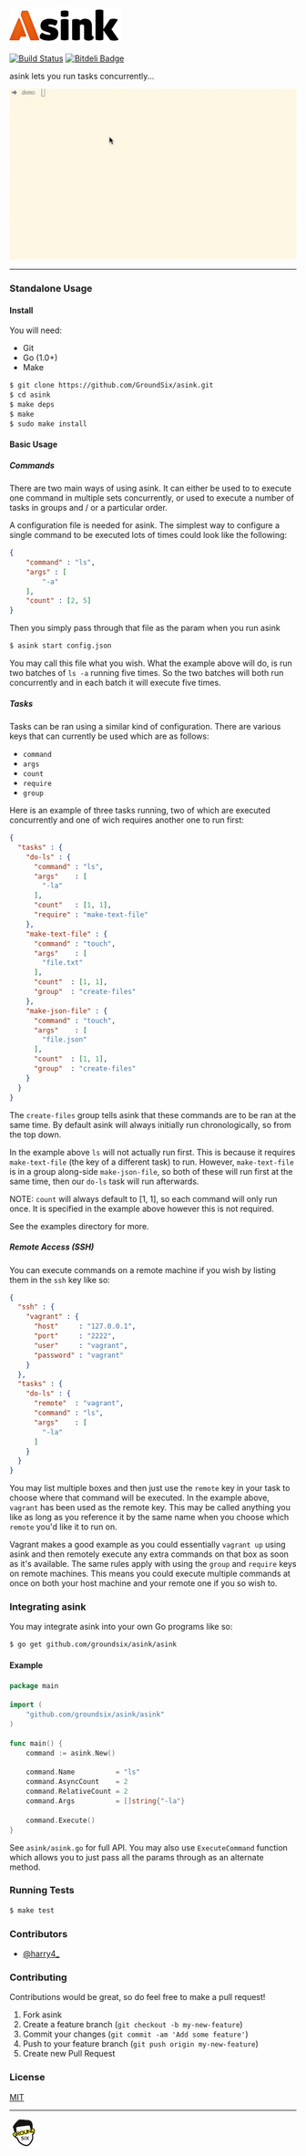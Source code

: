![asink](https://raw.githubusercontent.com/GroundSix/asink/master/images/asink.png)

[![Build Status](https://travis-ci.org/GroundSix/asink.svg?branch=master)](https://travis-ci.org/GroundSix/asink)
[![Bitdeli Badge](https://d2weczhvl823v0.cloudfront.net/GroundSix/asink/trend.png)](https://bitdeli.com/free "Bitdeli Badge")

asink lets you run tasks concurrently...

![example](https://raw.githubusercontent.com/GroundSix/asink/master/images/screenshots/example2.gif)

* * *

### Standalone Usage

#### Install

You will need:

  - Git
  - Go (1.0+)
  - Make

```bash
$ git clone https://github.com/GroundSix/asink.git
$ cd asink
$ make deps
$ make
$ sudo make install
```

#### Basic Usage

##### Commands

There are two main ways of using asink. It can either be
used to to execute one command in multiple sets concurrently,
or used to execute a number of tasks in groups and / or a
particular order.

A configuration file is needed for asink. The simplest way
to configure a single command to be executed lots of times
could look like the following: 

```json
{
    "command" : "ls",
    "args" : [
        "-a"
    ],
    "count" : [2, 5]
}
```

Then you simply pass through that file as the param when you run asink

```bash
$ asink start config.json
```

You may call this file what you wish. What the example above will do,
is run two batches of `ls -a` running five times. So the two batches will
both run concurrently and in each batch it will execute five times.

##### Tasks

Tasks can be ran using a similar kind of configuration. There are various
keys that can currently be used which are as follows:

  - `command`
  - `args`
  - `count`
  - `require`
  - `group`


Here is an example of three tasks running, two of which are executed
concurrently and one of wich requires another one to run first:

```json
{
  "tasks" : {
    "do-ls" : {
      "command" : "ls",
      "args"    : [
        "-la"
      ],
      "count"   : [1, 1],
      "require" : "make-text-file"
    },
    "make-text-file" : {
      "command" : "touch",
      "args"    : [
        "file.txt"
      ],
      "count"  : [1, 1],
      "group"  : "create-files"
    },
    "make-json-file" : {
      "command" : "touch",
      "args"    : [
        "file.json"
      ],
      "count"  : [1, 1],
      "group"  : "create-files"
    }
  }
}
```

The `create-files` group tells asink that these commands
are to be ran at the same time. By default asink will
always initially run chronologically, so from the top
down.

In the example above `ls` will not actually run first. This
is because it requires `make-text-file` (the key of a different
task) to run. However, `make-text-file` is in a group
along-side `make-json-file`, so both of these will run first
at the same time, then our `do-ls` task will run afterwards.

NOTE: `count` will always default to [1, 1], so each command
will only run once. It is specified in the example above
however this is not required.

See the examples directory for more.

##### Remote Access (SSH)

You can execute commands on a remote machine if you wish
by listing them in the `ssh` key like so:

```json
{
  "ssh" : {
    "vagrant" : {
      "host"     : "127.0.0.1",
      "port"     : "2222",
      "user"     : "vagrant",
      "password" : "vagrant"
    }
  },
  "tasks" : {
    "do-ls" : {
      "remote"  : "vagrant",
      "command" : "ls",
      "args"    : [
        "-la"
      ]
    }
  }
}
```

You may list multiple boxes and then just use the `remote` key
in your task to choose where that command will be executed. In
the example above, `vagrant` has been used as the remote key. This
may be called anything you like as long as you reference it by
the same name when you choose which `remote` you'd like it to run on.

Vagrant makes a good example as you could essentially `vagrant up` using
asink and then remotely execute any extra commands on that box as
soon as it's available. The same rules apply with using the `group` and
`require` keys on remote machines. This means you could execute multiple
commands at once on both your host machine and your remote one if you
so wish to.

### Integrating asink

You may integrate asink into your own Go programs like so:

```bash
$ go get github.com/groundsix/asink/asink
```

#### Example

```go
package main

import (
    "github.com/groundsix/asink/asink"
)

func main() {
    command := asink.New()

    command.Name          = "ls"
    command.AsyncCount    = 2
    command.RelativeCount = 2
    command.Args          = []string{"-la"}

    command.Execute()
}
```

See `asink/asink.go` for full API. You may also use `ExecuteCommand`
function which allows you to just pass all the params through as
an alternate method.

### Running Tests

```bash
$ make test
```

### Contributors

  - [@harry4_](http://twitter.com/harry4_)

### Contributing

Contributions would be great, so do feel free to make a pull request!

1. Fork asink
2. Create a feature branch (`git checkout -b my-new-feature`)
3. Commit your changes (`git commit -am 'Add some feature'`)
4. Push to your feature branch (`git push origin my-new-feature`)
5. Create new Pull Request

### License

[MIT](https://github.com/GroundSix/asink/blob/master/LICENSE)

* * *

![Ground Six](https://raw.githubusercontent.com/GroundSix/asink/master/images/groundsix.jpg)
